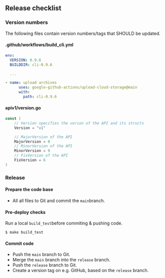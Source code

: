 ## Release checklist

### Version numbers

The following files contain version numbers/tags that SHOULD be updated.

#### .github/workflows/build_cli.yml

```yaml
env:
  VERSION: 0.9.6
  BUILDDIR: cli-0.9.6

  ...

- name: upload archives
      uses: google-github-actions/upload-cloud-storage@main
      with:
        path: cli-0.9.6
```

#### apiv1/version.go

```go
const (
	// Version specifies the verion of the API and its structs
	Version = "v1"

	// MajorVersion of the API
	MajorVersion = 0
	// MinorVersion of the API
	MinorVersion = 9
	// FixVersion of the API
	FixVersion = 6
)
```

### Release

#### Prepare the code base

* All all files to Git and commit the `main`branch.

#### Pre-deploy checks

Run a local `build_test`before commiting & pushing code.

```shell
$ make build_test
```

#### Commit code

* Push the `main` branch to Git.
* Merge the `main` branch into the `release` branch.
* Push the `release` branch to Git.
* Create a version tag on e.g. GitHub, based on the `release` branch.
